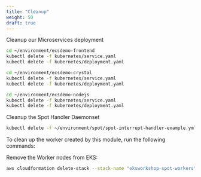 ```yaml
---
title: "Cleanup"
weight: 50
draft: true
---
```

Cleanup our Microservices deployment

```bash
cd ~/environment/ecsdemo-frontend
kubectl delete -f kubernetes/service.yaml
kubectl delete -f kubernetes/deployment.yaml

cd ~/environment/ecsdemo-crystal
kubectl delete -f kubernetes/service.yaml
kubectl delete -f kubernetes/deployment.yaml

cd ~/environment/ecsdemo-nodejs
kubectl delete -f kubernetes/service.yaml
kubectl delete -f kubernetes/deployment.yaml
```

Cleanup the Spot Handler Daemonset

```bash
kubectl delete -f ~/environment/spot/spot-interrupt-handler-example.yml
```

To clean up the worker created by this module, run the following commands:

Remove the Worker nodes from EKS:

```bash
aws cloudformation delete-stack --stack-name "eksworkshop-spot-workers"
```
